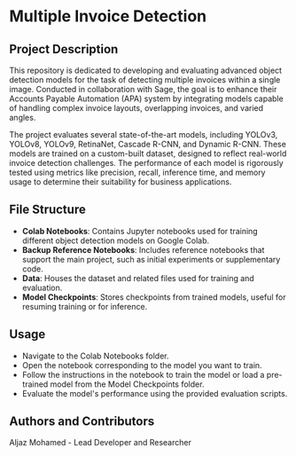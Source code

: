 # Multiple Invoice Detection

## Project Description

This repository is dedicated to developing and evaluating advanced object detection models for the task of detecting multiple invoices within a single image. Conducted in collaboration with Sage, the goal is to enhance their Accounts Payable Automation (APA) system by integrating models capable of handling complex invoice layouts, overlapping invoices, and varied angles.

The project evaluates several state-of-the-art models, including YOLOv3, YOLOv8, YOLOv9, RetinaNet, Cascade R-CNN, and Dynamic R-CNN. These models are trained on a custom-built dataset, designed to reflect real-world invoice detection challenges. The performance of each model is rigorously tested using metrics like precision, recall, inference time, and memory usage to determine their suitability for business applications.

## File Structure

- **Colab Notebooks**: Contains Jupyter notebooks used for training different object detection models on Google Colab.
- **Backup Reference Notebooks**: Includes reference notebooks that support the main project, such as initial experiments or supplementary code.
- **Data**: Houses the dataset and related files used for training and evaluation.
- **Model Checkpoints**: Stores checkpoints from trained models, useful for resuming training or for inference.

## Usage
- Navigate to the Colab Notebooks folder.
- Open the notebook corresponding to the model you want to train.
- Follow the instructions in the notebook to train the model or load a pre-trained model from the Model Checkpoints folder.
- Evaluate the model's performance using the provided evaluation scripts.

## Authors and Contributors
Aljaz Mohamed - Lead Developer and Researcher
